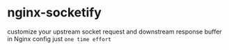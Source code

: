 # nginx-socketify
customize your upstream socket request and downstream response buffer in Nginx config just `one time effort`
